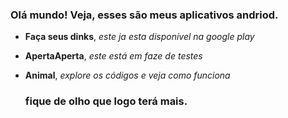 ### Olá mundo! Veja, esses são meus aplicativos andriod.

- **Faça seus dinks**, *este ja esta disponível na google play* 

- **ApertaAperta**, *este está em faze de testes*

- **Animal**, *explore os códigos e veja como funciona* 

  ### fique de olho que logo terá mais.

  





